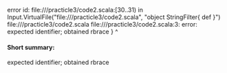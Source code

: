 error id: file://<WORKSPACE>/practicle3/code2.scala:[30..31) in Input.VirtualFile("file://<WORKSPACE>/practicle3/code2.scala", "object StringFilter{
    def 
}")
file://<WORKSPACE>/practicle3/code2.scala
file://<WORKSPACE>/practicle3/code2.scala:3: error: expected identifier; obtained rbrace
}
^
#### Short summary: 

expected identifier; obtained rbrace